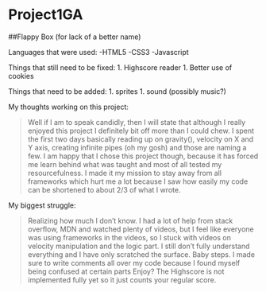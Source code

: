 # Project1GA
##Flappy Box 
(for lack of a better name)

Languages that were used:
-HTML5
-CSS3
-Javascript

Things that still need to be fixed:
    1. Highscore reader
    1. Better use of cookies 

Things that need to be added:
    1. sprites
    1. sound (possibly music?)

My thoughts working on this project:
> Well if I am to speak candidly, then I will state that although I really enjoyed this project I definitely bit off more than I could chew. I spent the first two days basically reading up on gravity(), velocity on X and Y axis, creating infinite pipes (oh my gosh) and those are naming a few. 
> I am happy that I chose this project though, because it has forced me learn behind what was taught and most of all tested my resourcefulness. I made it my mission to stay away from all frameworks which hurt me a lot because I saw how easily my code can be shortened to about 2/3 of what I wrote. 

My biggest struggle:
>Realizing how much I don’t know. I had a lot of help from stack overflow, MDN and watched plenty of videos, but I feel like everyone was using frameworks in the videos, so I stuck with videos on velocity manipulation and the logic part. I still don’t fully understand everything and I have only scratched the surface. 
> Baby steps.
> I made sure to write comments all over my code because I found myself being confused at certain parts
>Enjoy? The Highscore is not implemented fully yet so it just counts your regular score.

